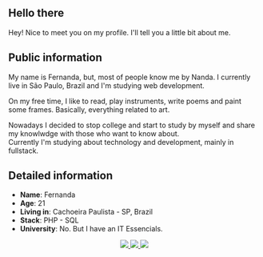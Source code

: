 ## **Hello there**  

Hey! Nice to meet you on my profile. I'll tell you a little bit about me.

## Public information

My name is Fernanda, but, most of people know me by Nanda. I currently live in São Paulo, Brazil and I'm studying web development.  

On my free time, I like to read, play instruments, write poems and paint some frames. Basically, everything related to art.

Nowadays I decided to stop college and start to study by myself and share my knowlwdge with those who want to know about.  
Currently I'm studying about technology and development, mainly in fullstack.

## Detailed information

* **Name**: Fernanda
* **Age**: 21
* **Living in**: Cachoeira Paulista - SP, Brazil
* **Stack**: PHP - SQL
* **University**: No. But I have an IT Essencials.

<div align="center">
    <a target='_blank' href="https://instagram.com/bellinihe4rt">
        <img src="https://img.shields.io/badge/Instagram-E4405F?style=for-the-badge&logo=instagram&logoColor=white">
    </a>
    <a target='_blank' href="https://www.twitch.tv/bellinihe4rt">
        <img src="https://img.shields.io/badge/Twitch-9146FF?style=for-the-badge&logo=twitch&logoColor=white">
    </a>
    <a target='_blank' href="https://twitter.com/BelliniHe4rt">
        <img src="https://img.shields.io/badge/Twitter-1DA1F2?style=for-the-badge&logo=twitter&logoColor=white">
    </a>
</div>
